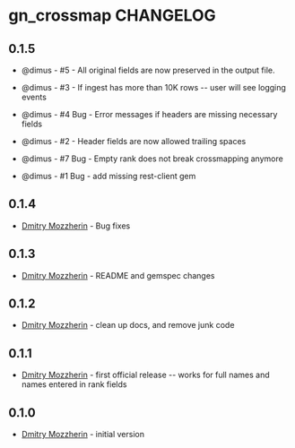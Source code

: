 gn_crossmap CHANGELOG
=====================

0.1.5
-----

* @dimus - #5 - All original fields are now preserved in the output file.

* @dimus - #3 - If ingest has more than 10K rows -- user will see logging events

* @dimus - #4 Bug - Error messages if headers are missing necessary fields

* @dimus - #2 - Header fields are now allowed trailing spaces

* @dimus - #7 Bug - Empty rank does not break crossmapping anymore

* @dimus - #1 Bug - add missing rest-client gem

0.1.4
-----
- [Dmitry Mozzherin][dimus] - Bug fixes

0.1.3
-----
- [Dmitry Mozzherin][dimus] - README and gemspec changes

0.1.2
-----
- [Dmitry Mozzherin][dimus] - clean up docs, and remove junk code

0.1.1
-----
- [Dmitry Mozzherin][dimus] - first official release -- works for full names
                              and names entered in rank fields

0.1.0
-----
- [Dmitry Mozzherin][dimus] - initial version

[dimus]: https://github.com/dimus
